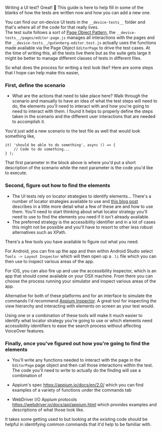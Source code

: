 Writing a UI test? Great! 😬 This guide is here to help fill in some of the blanks of how the tests are written now and how you can add a new one.

You can find our on-device UI tests in the `__device-tests__` folder and that's where all of the code for that really lives.  
The test suite follows a sort of [Page Object Pattern](https://webdriver.io/docs/pageobjects.html), the `__device-tests__/pages/editor-page.js` manages all interactions with the pages and the `__device-tests__/gutenberg-editor.test.js` actually uses the functions made available via the Page Object `EditorPage` to drive the test cases. At the time of writing this, all the tests live there but as the suite gets large it might be better to manage different classes of tests in different files.

So what does the process for writing a test look like? Here are some steps that I hope can help make this easier,

### First, define the scenario

-   What are the actions that need to take place here? Walk through the scenario and manually to have an idea of what the test steps will need to do, the elements you'll need to interact with and how you're going to need to interact with them. I found it helps to properly define the steps taken in the scenario and the different user interactions that are needed to accomplish it.

You'd just add a new scenario to the test file as well that would look something like,

```javscript
it( 'should be able to do something', async () => {
	// Code to do something...
} );
```

That first parameter in the block above is where you'd put a short description of the scenario while the next parameter is the code you'd like to execute.

### Second, figure out how to find the elements

-   The UI tests rely on locator strategies to identify elements... There's a number of locator strategies available to use and [this blog post](https://saucelabs.com/resources/blog/advanced-locator-strategies) describes in a little more detail what a few of these are and how to use them. You'll need to start thinking about what locator strategy you'll need to use to find the elements you need if it isn't already available.
-   The preferred strategy is the accessibility identifier and in a lot of cases this might not be possible and you'll have to resort to other less robust alternatives such as XPath.

There's a few tools you have available to figure out what you need.

For Android, you can fire up the app and then within Android Studio select `Tools -> Layout Inspector` which will then open up a `.li` file which you can then use to inspect various areas of the app.

For iOS, you can also fire up and use the accessibility inspector, which is an app that should come available on your OSX machine. From there you can choose the process running your simulator and inspect various areas of the app.

Alternative for both of these platforms and for an interface to simulate the commands I'd recommend [Appium Inspector](https://github.com/appium/appium-inspector/releases). A great tool for inspecting the view hierarchy and interacting with elements on screen as your test would.

Using one or a combination of these tools will make it much easier to identify what locator strategy you're going to use or which elements need accessibility identifiers to ease the search process without affecting VoiceOver features.

### Finally, once you've figured out how you're going to find the elements

-   You'll write any functions needed to interact with the page in the `EditorPage` page object and then call those interactions within the test. The code you'll need to write to actually do the finding will use a combination of

-   Appium's spec https://appium.io/docs/en/2.0/ which you can find examples of a variety of functions under the commands tab
-   WebDriver I/O Appium protocols https://webdriver.io/docs/api/appium.html which provides examples and descriptions of what those look like.

It takes some getting used to but looking at the existing code should be helpful in identifying common commands that it'd help to be familiar with.
